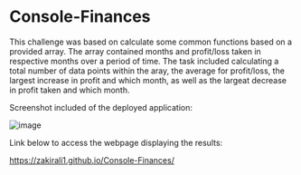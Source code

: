 # Console-Finances

This challenge was based on calculate some common functions based on a provided array. The array contained months and profit/loss taken in respective months over a period of time. The task included calculating a total number of data points within the aray, the average for profit/loss, the largest increase in profit and which month, as well as the largeat decrease in profit taken and which month.

Screenshot included of the deployed application:

![image](https://user-images.githubusercontent.com/50696365/211165981-43a86aff-b5d0-4fe1-a08b-e3ec768724ff.png)


Link below to access the webpage displaying the results:

https://zakirali1.github.io/Console-Finances/

